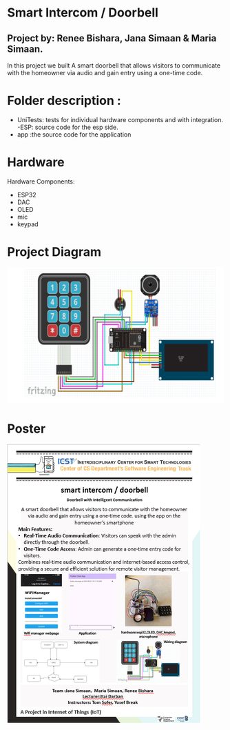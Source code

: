 # __Smart Intercom / Doorbell__
## Project by: Renee Bishara, Jana Simaan & Maria Simaan.
In this project we built A smart doorbell that allows visitors to communicate with the homeowner via audio and gain entry using a one-time code. 

# Folder description :
- UniTests: tests for individual hardware components and with integration.
-ESP: source code for the esp side.
- app :the source code for the application

# Hardware
Hardware Components:
- ESP32
- DAC
- OLED
- mic
- keypad

# __Project Diagram__
![Project Diagram](images/Project_Diagram.png)

# __Poster__
![Project poster](images/poster.png)
